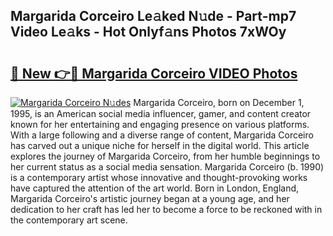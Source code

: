 ## Margarida Corceiro Le𝚊ked N𝚞de - Part-mp7 Video Le𝚊ks - Hot Onlyf𝚊ns Photos 7xWOy

# <h2><a href="http://ab48737.deff.icu/?id=Margarida+Corceiro">🔗 New 👉🔴 Margarida Corceiro VIDEO Photos</a></h2>

[![Margarida Corceiro N𝚞des](https://i.imgur.com/rIISA9y.gif)](http://ab48737.deff.icu/?id=Margarida+Corceiro)
Margarida Corceiro, born on December 1, 1995, is an American social media influencer, gamer, and content creator known for her entertaining and engaging presence on various platforms. With a large following and a diverse range of content, Margarida Corceiro has carved out a unique niche for herself in the digital world. This article explores the journey of Margarida Corceiro, from her humble beginnings to her current status as a social media sensation. Margarida Corceiro (b. 1990) is a contemporary artist whose innovative and thought-provoking works have captured the attention of the art world. Born in London, England, Margarida Corceiro's artistic journey began at a young age, and her dedication to her craft has led her to become a force to be reckoned with in the contemporary art scene.
